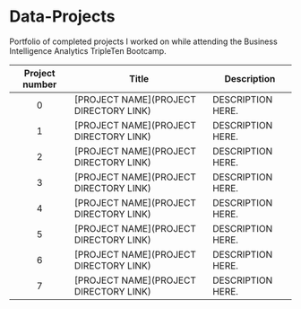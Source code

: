 # Data-Projects
Portfolio of completed projects I worked on while attending the Business Intelligence Analytics TripleTen Bootcamp.

| Project number | Title | Description |
| :-----------: | ----------- |----------- |
| 0 | [PROJECT NAME](PROJECT DIRECTORY LINK) | DESCRIPTION HERE. |
| 1 | [PROJECT NAME](PROJECT DIRECTORY LINK) | DESCRIPTION HERE. |
| 2 | [PROJECT NAME](PROJECT DIRECTORY LINK) | DESCRIPTION HERE. |
| 3 | [PROJECT NAME](PROJECT DIRECTORY LINK) | DESCRIPTION HERE. |
| 4 | [PROJECT NAME](PROJECT DIRECTORY LINK) | DESCRIPTION HERE. |
| 5 | [PROJECT NAME](PROJECT DIRECTORY LINK) | DESCRIPTION HERE. |
| 6 | [PROJECT NAME](PROJECT DIRECTORY LINK) | DESCRIPTION HERE. |
| 7 | [PROJECT NAME](PROJECT DIRECTORY LINK) | DESCRIPTION HERE. |
<!--
| 8 | [PROJECT NAME](PROJECT DIRECTORY LINK) | DESCRIPTION HERE. |
| 9 | [PROJECT NAME](PROJECT DIRECTORY LINK) | DESCRIPTION HERE. |
| 10| [PROJECT NAME](PROJECT DIRECTORY LINK) | DESCRIPTION HERE. |
-->
